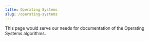```yaml
---
title: Operating Systems
slug: /operating-systems
---
```


This page would serve our needs for documentation of the Operating Systems algorithms.